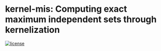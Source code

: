 # kernel-mis: Computing exact maximum independent sets through kernelization

[![license](https://img.shields.io/badge/license-GPL%20v3.0-blue.svg)](http://www.gnu.org/licenses/)
